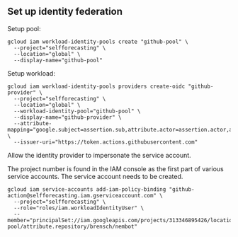 ## Set up identity federation

Setup pool:

```
gcloud iam workload-identity-pools create "github-pool" \
  --project="selfforecasting" \
  --location="global" \
  --display-name="github-pool"
```

Setup workload:

```
gcloud iam workload-identity-pools providers create-oidc "github-provider" \
  --project="selfforecasting" \
  --location="global" \
  --workload-identity-pool="github-pool" \
  --display-name="github-provider" \
  --attribute-mapping="google.subject=assertion.sub,attribute.actor=assertion.actor,attribute.aud=assertion.aud,attribute.repository=assertion.repository" \
  --issuer-uri="https://token.actions.githubusercontent.com"
```

Allow the identity provider to impersonate the service account.

The project number is found in the IAM console as the first part of various service accounts. The service account needs to be created.

```
gcloud iam service-accounts add-iam-policy-binding "github-action@selfforecasting.iam.gserviceaccount.com" \
  --project="selfforecasting" \
  --role="roles/iam.workloadIdentityUser" \
  --member="principalSet://iam.googleapis.com/projects/313346895426/locations/global/workloadIdentityPools/github-pool/attribute.repository/brensch/nembot"
```
